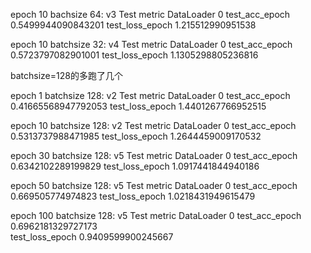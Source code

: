 epoch 10 bachsize 64: v3
Test metric             DataLoader 0
test_acc_epoch         0.5499944090843201                                                                                                                             test_loss_epoch         1.215512990951538

epoch 10 batchsize 32: v4
Test metric             DataLoader 0
test_acc_epoch         0.5723797082901001                                                                                                                             test_loss_epoch        1.1305298805236816

batchsize=128的多跑了几个

epoch 1 batchsize 128: v2
Test metric             DataLoader 0
test_acc_epoch         0.41665568947792053                                                                                                         test_loss_epoch        1.4401267766952515

epoch 10 batchsize 128: v2
Test metric             DataLoader 0
test_acc_epoch         0.5313737988471985                                                                                                                             test_loss_epoch        1.2644459009170532

epoch 30 batchsize 128: v5
Test metric             DataLoader 0
test_acc_epoch         0.6342102289199829
test_loss_epoch        1.0917441844940186

epoch 50 batchsize 128: v5
Test metric             DataLoader 0
test_acc_epoch          0.669505774974823
test_loss_epoch        1.0218431949615479

epoch 100 batchsize 128: v5
Test metric             DataLoader 0
test_acc_epoch         0.6962181329727173                                
test_loss_epoch        0.9409599900245667
